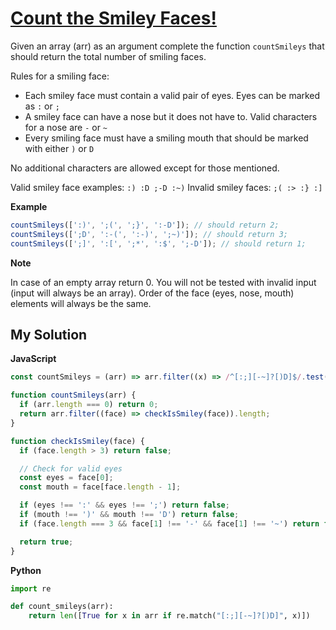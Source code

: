 # [Count the Smiley Faces!]()

Given an array (arr) as an argument complete the function `countSmileys` that should return the total number of smiling faces.

Rules for a smiling face:

- Each smiley face must contain a valid pair of eyes. Eyes can be marked as `:` or `;`
- A smiley face can have a nose but it does not have to. Valid characters for a nose are `-` or `~`
- Every smiling face must have a smiling mouth that should be marked with either `)` or `D`

No additional characters are allowed except for those mentioned.

Valid smiley face examples: `:) :D ;-D :~)`
Invalid smiley faces: `;( :> :} :]`

**Example**

```js
countSmileys([':)', ';(', ';}', ':-D']); // should return 2;
countSmileys([';D', ':-(', ':-)', ';~)']); // should return 3;
countSmileys([';]', ':[', ';*', ':$', ';-D']); // should return 1;
```

**Note**

In case of an empty array return 0. You will not be tested with invalid input (input will always be an array). Order of the face (eyes, nose, mouth) elements will always be the same.

## My Solution

**JavaScript**

```js
const countSmileys = (arr) => arr.filter((x) => /^[:;][-~]?[)D]$/.test(x)).length;
```

```js
function countSmileys(arr) {
  if (arr.length === 0) return 0;
  return arr.filter((face) => checkIsSmiley(face)).length;
}

function checkIsSmiley(face) {
  if (face.length > 3) return false;

  // Check for valid eyes
  const eyes = face[0];
  const mouth = face[face.length - 1];

  if (eyes !== ':' && eyes !== ';') return false;
  if (mouth !== ')' && mouth !== 'D') return false;
  if (face.length === 3 && face[1] !== '-' && face[1] !== '~') return false;

  return true;
}
```

**Python**

```py
import re

def count_smileys(arr):
    return len([True for x in arr if re.match("[:;][-~]?[)D]", x)])
```
